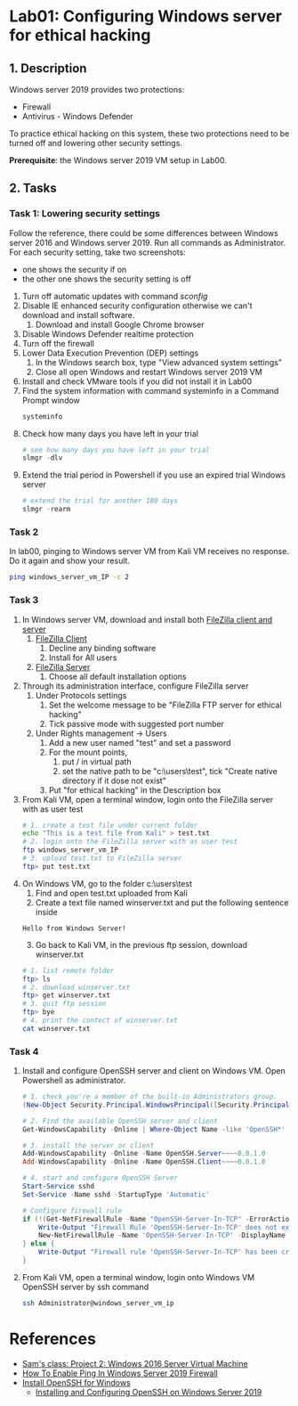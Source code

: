 # Lab01: Configuring Windows server for ethical hacking

## 1. Description
Windows server 2019 provides two protections:

* Firewall
* Antivirus - Windows Defender

To practice ethical hacking on this system, these two protections need to be turned off and lowering other security settings. 

**Prerequisite**: the Windows server 2019 VM setup in Lab00.

## 2. Tasks
### Task 1: Lowering security settings
Follow the reference, there could be some differences between Windows server 2016 and Windows server 2019. Run all commands as Administrator. For each security setting, take two screenshots:
* one shows the security if on
* the other one shows the security setting is off

1. Turn off automatic updates with command *sconfig*
2. Disable IE enhanced security configuration otherwise we can't download and install software.
   1. Download and install Google Chrome browser
3. Disable Windows Defender realtime protection
4. Turn off the firewall
5. Lower Data Execution Prevention (DEP) settings
   1. In the Windows search box, type "View advanced system settings"
   2. Close all open Windows and restart Windows server 2019 VM
6. Install and check VMware tools if you did not install it in Lab00
7. Find the system information with command systeminfo in a Command Prompt window
    ```cmd
    systeminfo
    ```
8. Check how many days you have left in your trial
    ```powershell
    # see how many days you have left in your trial
    slmgr -dlv
    ```
9. Extend the trial period in Powershell if you use an expired trial Windows server
    ```powershell
    # extend the trial for another 180 days
    slmgr -rearm
    ```    

### Task 2
In lab00, pinging to Windows server VM from Kali VM receives no response.
Do it again and show your result.

```bash
ping windows_server_vm_IP -c 2
```

### Task 3
1. In Windows server VM, download and install both [FileZilla client and server](https://filezilla-project.org/)
   1. [FileZilla Client](https://wiki.filezilla-project.org/Client_Installation)
      1. Decline any binding software
      2. Install for All users
   2. [FileZilla Server](https://wiki.filezilla-project.org/FileZilla_FTP_Server)
      1. Choose all default installation options
2. Through its administration interface, configure FileZilla server
   1. Under Protocols settings
      1. Set the welcome message to be "FileZilla FTP server for ethical hacking"
      2. Tick passive mode with suggested port number
   2. Under Rights management -> Users
      1. Add a new user named "test" and set a password
      2. For the mount points, 
         1. put / in virtual path
         2. set the native path to be "c:\users\test", tick "Create native directory if it dose not exist"
      3. Put "for ethical hacking" in the Description box
3. From Kali VM, open a terminal window, login onto the FileZilla server with as user test
    ```bash
    # 1. create a test file under current folder
    echo "This is a test file from Kali" > test.txt
    # 2. login onto the FileZilla server with as user test
    ftp windows_server_vm_IP
    # 3. upload test.txt to FileZilla server
    ftp> put test.txt
    ```
4. On Windows VM, go to the folder c:\users\test
   1. Find and open test.txt uploaded from Kali
   2. Create a text file named winserver.txt and put the following sentence inside
    ```
    Hello from Windows Server!
    ```
   3. Go back to Kali VM, in the previous ftp session, download winserver.txt
    ```bash
    # 1. list remote folder
    ftp> ls
    # 2. download winserver.txt
    ftp> get winserver.txt
    # 3. quit ftp session
    ftp> bye
    # 4. print the contect of winserver.txt
    cat winserver.txt
    ```
### Task 4
1. Install and configure OpenSSH server and client on Windows VM. Open Powershell as administrator.
    ```powershell
    # 1. check you're a member of the built-in Administrators group.
    (New-Object Security.Principal.WindowsPrincipal([Security.Principal.WindowsIdentity]::GetCurrent())).IsInRole([Security.Principal.WindowsBuiltInRole]::Administrator)

    # 2. Find the available OpenSSH server and client
    Get-WindowsCapability -Online | Where-Object Name -like 'OpenSSH*'

    # 3. install the server or client
    Add-WindowsCapability -Online -Name OpenSSH.Server~~~~0.0.1.0
    Add-WindowsCapability -Online -Name OpenSSH.Client~~~~0.0.1.0

    # 4. start and configure OpenSSH Server
    Start-Service sshd
    Set-Service -Name sshd -StartupType 'Automatic'

    # Configure firewall rule
    if (!(Get-NetFirewallRule -Name "OpenSSH-Server-In-TCP" -ErrorAction SilentlyContinue | Select-Object Name, Enabled)) {
        Write-Output "Firewall Rule 'OpenSSH-Server-In-TCP' does not exist, creating it..."
        New-NetFirewallRule -Name 'OpenSSH-Server-In-TCP' -DisplayName 'OpenSSH Server (sshd)' -Enabled True -Direction Inbound -Protocol TCP -Action Allow -LocalPort 22
    } else {
        Write-Output "Firewall rule 'OpenSSH-Server-In-TCP' has been created and exists."
    }
    ```
2. From Kali VM, open a terminal window, login onto Windows VM OpenSSH server by ssh command
    ```bash
    ssh Administrator@windows_server_vm_ip
    ```

# References
* [Sam's class: Project 2: Windows 2016 Server Virtual Machine](https://samsclass.info/123/proj10/123p2win.htm)
* [How To Enable Ping In Windows Server 2019 Firewall](https://www.rootusers.com/how-to-enable-ping-in-windows-server-2019-firewall/)
* [Install OpenSSH for Windows](https://learn.microsoft.com/en-us/windows-server/administration/openssh/openssh_install_firstuse?tabs=powershell)
  * [Installing and Configuring OpenSSH on Windows Server 2019](https://techcommunity.microsoft.com/t5/itops-talk-blog/installing-and-configuring-openssh-on-windows-server-2019/ba-p/309540)